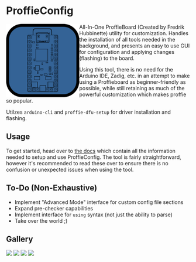 # ProffieConfig 

<img align="left" src=/resources/icons/icon.svg width=200> 
  
All-In-One ProffieBoard (Created by Fredrik Hubbinette) utility for customization. Handles the installation of all tools needed in the background, and presents an easy to use GUI for configuration and applying changes (flashing) to the board.

Using this tool, there is no need for the Arduino IDE, Zadig, etc. in an attempt to make using a Proffieboard as beginner-friendly as possible, while still retaining as much of the powerful customization which makes proffie so popular.

Utilzes `arduino-cli` and `proffie-dfu-setup` for driver installation and flashing.

## Usage

To get started, head over to [the docs](/docs/README.md) which contain all the information needed to setup and use ProffieConfig.
The tool is fairly straightforward, however it's recommended to read these over to ensure there is no confusion or unexpected issues when using the tool.

## To-Do (Non-Exhaustive)
- Implement "Advanced Mode" interface for custom config file sections
- Expand pre-checker capabilities
- Implement interface for `using` syntax (not just the ability to parse)
- Take over the world ;)

## Gallery

<img src=https://github.com/ryryog25/ProffieConfig/assets/60193408/f88be6ab-cd8b-4cd9-9d04-35a0732d2d71 height=500>
<img src=https://github.com/ryryog25/ProffieConfig/assets/60193408/4714b8e5-8267-44b8-9524-a8a4ef7e9a58 width=500>
<img src=https://github.com/ryryog25/ProffieConfig/assets/60193408/497ea717-481e-4a39-86b1-0f82ee49632c width=500>
<img src=https://github.com/ryryog25/ProffieConfig/assets/60193408/98c8bd1b-4b09-401f-a3e8-5a6f0b123d24 width=500>
